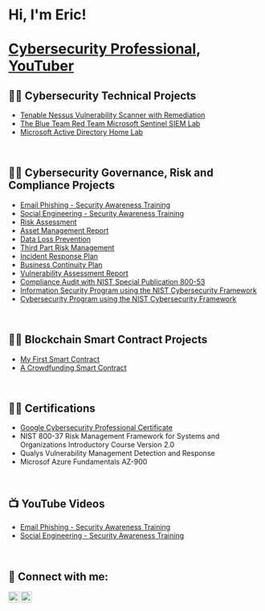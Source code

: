 <h1>Hi, I'm Eric! <br/><a href="https://www.linkedin.com/in/eric-chun-b536711a/">
  <br/>
  Cybersecurity Professional</a>, <a href="https://www.youtube.com/c/WhatTheHackdude">YouTuber</a></h1>

<h2>👨‍💻 Cybersecurity Technical Projects</h2>

  - [Tenable Nessus Vulnerability Scanner with Remediation](https://github.com/chun-eric/nessus-scanner)
  - [The Blue Team Red Team Microsoft Sentinel SIEM Lab](https://github.com/chun-eric/sentinel-siem-chatgpt)
  - [Microsoft Active Directory Home Lab](https://github.com/chun-eric/active-directory-homelab)


<br/>
<h2>👨‍💻 Cybersecurity Governance, Risk and Compliance Projects</h2>


  - [Email Phishing - Security Awareness Training](https://github.com/chun-eric/sentinel-siem-chatgpt)
  - [Social Engineering - Security Awareness Training](https://github.com/chun-eric/sentinel-siem-chatgpt)
  - [Risk Assessment](https://github.com/chun-eric/active-directory-homelab)
  - [Asset Management Report](https://github.com/chun-eric/active-directory-homelab)
  - [Data Loss Prevention](https://github.com/chun-eric/active-directory-homelab)
  - [Third Part Risk Management](https://github.com/chun-eric/active-directory-homelab)
  - [Incident Response Plan](https://github.com/chun-eric/active-directory-homelab)
  - [Business Continuity Plan](https://github.com/chun-eric/active-directory-homelab)
  - [Vulnerability Assessment Report](https://github.com/chun-eric/active-directory-homelab)
  - [Compliance Audit with NIST Special Publication 800-53](https://github.com:chun-eric/auditlab.git)
  - [Information Security Program using the NIST Cybersecurity Framework](https://github.com/chun-eric/sentinel-honeypot1)
  - [Cybersecurity Program using the NIST Cybersecurity Framework](https://github.com/chun-eric/sentinel-honeypot1)


<br/>
<h2>👨‍💻 Blockchain Smart Contract Projects</h2>

  - [My First Smart Contract](https://github.com/chun-eric/first-smart-contract)
  - [A Crowdfunding Smart Contract](https://github.com/chun-eric/crowdfunding)

 
<br/>
<h2>👨‍💻 Certifications</h2>

  - [Google Cybersecurity Professional Certificate](https://www.coursera.org/account/accomplishments/professional-cert/24PFFD9EF64K)
  - NIST 800-37 Risk Management Framework for Systems and Organizations Introductory Course Version 2.0
  - Qualys Vulnerability Management Detection and Response
  - Microsof Azure Fundamentals AZ-900

<br/>
<h2>📺 YouTube Videos</h2>

  - [Email Phishing - Security Awareness Training](https://github.com/chun-eric/sentinel-siem-chatgpt)
  - [Social Engineering - Security Awareness Training](https://github.com/chun-eric/sentinel-siem-chatgpt)

<br/>
<h2> 🤳 Connect with me:</h2>

[<img align="left" alt="Eric Chun | YouTube" width="22px" src="https://cdn.jsdelivr.net/npm/simple-icons@v3/icons/youtube.svg" />][youtube]
[<img align="left" alt="Eric Chun | LinkedIn" width="22px" src="https://cdn.jsdelivr.net/npm/simple-icons@v3/icons/linkedin.svg" />][linkedin]



[youtube]: https://www.youtube.com/c/whatthehack
[linkedin]: https://linkedin.com/in/eric-chun-b536711a/

<!--
**joshmadakor1/joshmadakor1** is a ✨ _special_ ✨ repository because its `README.md` (this file) appears on your GitHub profile.

Here are some ideas to get you started:

- 🔭 I’m currently working on ...
- 🌱 I’m currently learning ...
- 👯 I’m looking to collaborate on ...
- 🤔 I’m looking for help with ...
- 💬 Ask me about ...
- 📫 How to reach me: ...
- 😄 Pronouns: ...
- ⚡ Fun fact: ...
-->
